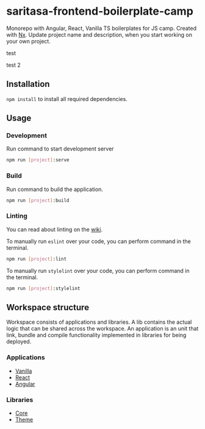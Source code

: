# saritasa-frontend-boilerplate-camp

Monorepo with Angular, React, Vanilla TS boilerplates for JS camp. Created with [Nx](https://nx.dev/). Update project name and description, when you start working on your own project.

test

test 2

## Installation

`npm install` to install all required dependencies.

## Usage

### Development

Run command to start development server

```bash
npm run [project]:serve
```

### Build

Run command to build the application.

```bash
npm run [project]:build
```

### Linting

You can read about linting on the [wiki](https://wiki.saritasa.rocks/frontend/tools/linting/).

To manually run `eslint` over your code, you can perform command in the terminal.

```bash
npm run [project]:lint
```

To manually run `stylelint` over your code, you can perform command in the terminal.

```bash
npm run [project]:stylelint
```

## Workspace structure

Workspace consists of applications and libraries. A lib contains the actual logic that can be shared across the workspace. An application is an unit that link, bundle and compile functionality implemented in libraries for being deployed.

### Applications

- [Vanilla](apps/vanilla/README.md)
- [React](apps/react/README.md)
- [Angular](apps/angular/README.md)

### Libraries

- [Core](libs/core/README.md)
- [Theme](libs/theme/README.md)
